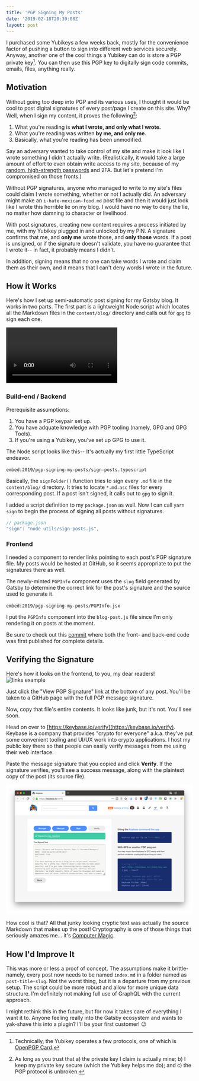 ```yaml
---
title: 'PGP Signing My Posts'
date: '2019-02-18T20:39:08Z'
layout: post
---
```


I purchased some Yubikeys a few weeks back, mostly for the convenience factor of
pushing a button to sign into different web services securely. Anyway, another
one of the cool things a Yubikey can do is store a PGP private key[^1]. You can
then use this PGP key to digitally sign code commits, emails, files, anything
really.

## Motivation

Without going too deep into PGP and its various uses, I thought it would be cool
to post digital signatures of every post/page I create on this site. Why? Well,
when I sign my content, it proves the following[^2]:

1. What you're reading is **what I wrote, and only what I wrote.**
2. What you're reading was written **by me, and only me.**
3. Basically, what you're reading has been unmodified.

Say an adversary wanted to take control of my site and make it look like I wrote
something I didn't actually write. (Realistically, it would take a large amount
of effort to even obtain write access to my site, because of my [random,
high-strength
passwords](../privacy-and-security-series-part-i-password-managers/) and 2FA.
But let's pretend I'm compromised on those fronts.)

Without PGP signatures, anyone who managed to write to my site's files could
claim I wrote something, whether or not I actually did. An adversary might make
an `i-hate-mexican-food.md` post file and then it would just look like I wrote
this horrible lie on my blog. I would have no way to deny the lie, no matter how
damning to character or livelihood.

With post signatures, creating new content requires a process initiated by me,
with my Yubikey plugged in and unlocked by my PIN. A signature confirms that me,
and **only me** wrote those, and **only those** words. If a post is unsigned, or
if the signature doesn't validate, you have no guarantee that I wrote it-- in
fact, it probably means I didn't.

In addition, signing means that no one can take words I wrote and claim them as
their own, and it means that I can't deny words I wrote in the future.

[^1]: Technically, the Yubikey operates a few protocols, one of which is [OpenPGP Card](https://openpgpcard.org/).
[^2]: As long as you trust that a) the private key I claim is actually mine; b) I keep my private key secure (which the Yubikey helps me do); and c) the PGP protocol is unbroken.

## How it Works

Here's how I set up semi-automatic post signing for my Gatsby blog. It works in
two parts. The first part is a lightweight Node script which locates all the
Markdown files in the `content/blog/` directory and calls out for `gpg` to sign
each one.

<video controls alt="screencast">
  <source src="signing.mp4" type="video/mp4">
</video>

### Build-end / Backend

Prerequisite assumptions:

1. You have a PGP keypair set up.
2. You have adquate knowledge with PGP tooling (namely, GPG and GPG Tools).
3. If you're using a Yubikey, you've set up GPG to use it.

The Node script looks like this-- It's actually my first little TypeScript
endeavor.

`embed:2019/pgp-signing-my-posts/sign-posts.typescript`

Basically, the `signFolder()` function tries to sign every `.md` file in the
`content/blog/` directory. It tries to locate `*.md.asc` files for every
corresponding post. If a post isn't signed, it calls out to `gpg` to sign it.

I added a script definition to my `package.json` as well. Now I can call `yarn sign` to begin the process of signing all posts without signatures.

```js
// package.json
"sign": "node utils/sign-posts.js",
```

### Frontend

I needed a component to render links pointing to each post's PGP signature file.
My posts would be hosted at GitHub, so it seems appropriate to put the
signatures there as well.

The newly-minted `PGPInfo` component uses the `slug` field generated by Gatsby
to determine the correct link for the post's signature and the source used to
generate it.

`embed:2019/pgp-signing-my-posts/PGPInfo.jsx`

I put the `PGPInfo` component into the `blog-post.js` file since I'm only
rendering it on posts at the moment.

Be sure to check out this
[commit](https://github.com/jay-hankins/jayhankins.me/commit/a089e38dd2379b05b3b6fc6cbab9b399f9d25ff7)
where both the front- and back-end code was first published for complete
details.

## Verifying the Signature

Here's how it looks on the frontend, to you, my dear readers! ![links
example](links.jpg)

Just click the "View PGP Signature" link at the bottom of any post. You'll be
taken to a GitHub page with the full PGP message signature.

Now, copy that file's entire contents. It looks like junk, but it's not. You'll
see soon.

Head on over to [https://keybase.io/verify](https://keybase.io/verify). Keybase
is a company that provides "crypto for everyone" a.k.a. they've put some
convenient tooling and UI/UX work into crypto applications. I host my public key
there so that people can easily verify messages from me using their web
interface.

Paste the message signature that you copied and click **Verify**. If the
signature verifies, you'll see a success message, along with the plaintext copy
of the post (its source file).

![Keybase screenshot](keybase-verify.png)

How cool is that? All that junky looking cryptic text was actually the source
Markdown that makes up the post! Cryptography is one of those things that
seriously amazes me… it's [Computer
Magic](https://www.youtube.com/watch?v=CEyyM3KpVlw).

## How I'd Improve It

This was more or less a proof of concept. The assumptions make it brittle-
namely, every post now needs to be named `index.md` in a folder named as
`post-title-slug`. Not the worst thing, but it is a departure from my previous
setup. The script could be more robust and allow for more unique data structure.
I'm definitely not making full use of GraphQL with the current approach.

I might rethink this in the future, but for now it takes care of everything I
want it to. Anyone feeling really into the Gatsby ecosystem and wants to
yak-shave this into a plugin? I'll be your first customer! 😉
